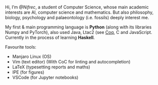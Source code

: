 Hi, I’m *@Nifrec*,
a student of Computer Science,
whose main academic interests are AI, computer science and mathematics.
But also philosophy, biology, psychology and palaeontology (i.e. fossils) deeply interest me.

My first & main programming language is **Python** (along with its libraries Numpy and PyTorch),
also used Java, Ltac2 (see [Coq](https://coq.inria.fr/),
C and JavaScript.
Currently in the process of learning **Haskell**.

Favourite tools:
* Manjaro Linux (OS)
* Vim (text editor) (With CoC for linting and autocompletion)
* LaTeX (typesetting reports and maths)
* IPE (for figures)
* VSCode (for Jupyter notebooks)

